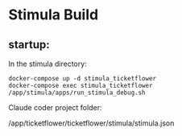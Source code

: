 # Stimula Build

## startup:

In the stimula directory:

```
docker-compose up -d stimula_ticketflower
docker-compose exec stimula_ticketflower /app/stimula/apps/run_stimula_debug.sh
```

Claude coder project folder:

/app/ticketflower/ticketflower/stimula/stimula.json
